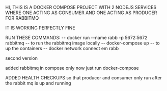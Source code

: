 HI, THIS IS A DOCKER COMPOSE PROJECT WITH 2 NODEJS SERVICES 
WHERE
ONE ACTING AS CONSUMER AND ONE ACTING AS PRODUCER FOR RABBITMQ

IT IS WORKING PERFECTLY FINE

RUN THESE COMMANDS:
-- docker run --name rabb -p 5672:5672 rabbitmq         -- to run the rabbitmq image locally
-- docker-compose up        -- to up the containers
-- docker network connect em rabb




second version

added rabbitmq in compose only now just run docker-compose

ADDED HEALTH CHECKUPS so that producer and consumer only run after the rabbit mq is up and running
